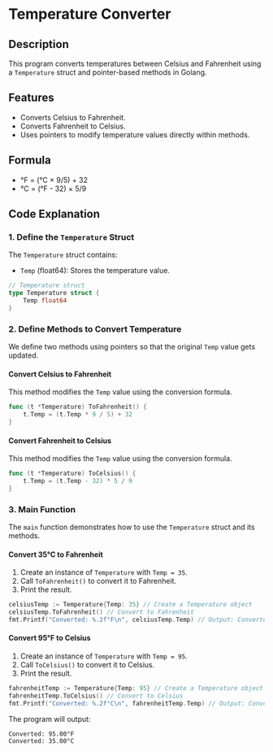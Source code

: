 # Temperature Converter

## Description
This program converts temperatures between Celsius and Fahrenheit using a `Temperature` struct and pointer-based methods in Golang.

## Features
- Converts Celsius to Fahrenheit.
- Converts Fahrenheit to Celsius.
- Uses pointers to modify temperature values directly within methods.

## Formula
- °F = (°C × 9/5) + 32
- °C = (°F - 32) × 5/9

## Code Explanation

### 1. Define the `Temperature` Struct
The `Temperature` struct contains:
- `Temp` (float64): Stores the temperature value.

```go
// Temperature struct
type Temperature struct {
    Temp float64
}
```

### 2. Define Methods to Convert Temperature
We define two methods using pointers so that the original `Temp` value gets updated.

#### Convert Celsius to Fahrenheit
This method modifies the `Temp` value using the conversion formula.

```go
func (t *Temperature) ToFahrenheit() {
    t.Temp = (t.Temp * 9 / 5) + 32
}
```

#### Convert Fahrenheit to Celsius
This method modifies the `Temp` value using the conversion formula.

```go
func (t *Temperature) ToCelsius() {
    t.Temp = (t.Temp - 32) * 5 / 9
}
```

### 3. Main Function
The `main` function demonstrates how to use the `Temperature` struct and its methods.

#### Convert 35°C to Fahrenheit
1. Create an instance of `Temperature` with `Temp = 35`.
2. Call `ToFahrenheit()` to convert it to Fahrenheit.
3. Print the result.

```go
celsiusTemp := Temperature{Temp: 35} // Create a Temperature object
celsiusTemp.ToFahrenheit() // Convert to Fahrenheit
fmt.Printf("Converted: %.2f°F\n", celsiusTemp.Temp) // Output: Converted: 95.00°F
```

#### Convert 95°F to Celsius
1. Create an instance of `Temperature` with `Temp = 95`.
2. Call `ToCelsius()` to convert it to Celsius.
3. Print the result.

```go
fahrenheitTemp := Temperature{Temp: 95} // Create a Temperature object
fahrenheitTemp.ToCelsius() // Convert to Celsius
fmt.Printf("Converted: %.2f°C\n", fahrenheitTemp.Temp) // Output: Converted: 35.00°C
```

The program will output:
   ```
   Converted: 95.00°F
   Converted: 35.00°C
   ```

